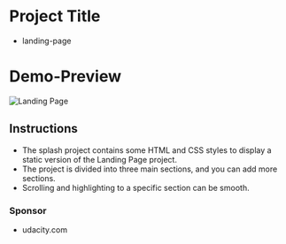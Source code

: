 # Project Title
- landing-page
# Demo-Preview
![Landing Page](https://user-images.githubusercontent.com/24842509/134822383-6c0f73ba-e415-4f31-bb9a-e439cc9dcdc6.GIF)
## Instructions
- The splash project contains some HTML and CSS styles to display a static version of the Landing Page project.
- The project is divided into three main sections, and you can add more sections.
- Scrolling and highlighting to a specific section can be smooth.
### Sponsor
- udacity.com

